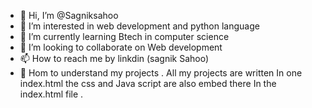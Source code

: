 - 👋 Hi, I’m @Sagniksahoo
- 👀 I’m interested in web development and python language
- 🌱 I’m currently learning Btech in computer science
- 💞️ I’m looking to collaborate on Web development
- 📫 How to reach me by linkdin (sagnik Sahoo)
- 🥺 Hom to understand my projects . All my projects are written
     In one index.html the css and Java script are also embed there
     In the index.html file .

<!---
Sagniksahoo/Sagniksahoo is a ✨ special ✨ repository because its `README.md` (this file) appears on your GitHub profile.
You can click the Preview link to take a look at your changes.
--->
